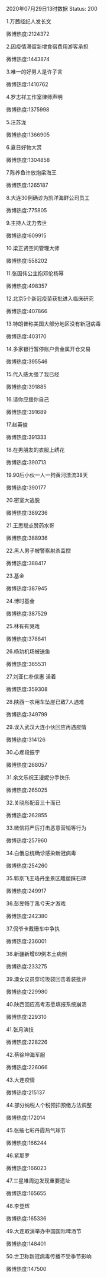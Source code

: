 2020年07月29日13时数据
Status: 200

1.万茜经纪人发长文

微博热度:2124372

2.因疫情滞留新增食宿费用游客承担

微博热度:1443874

3.唯一的好男人是许子言

微博热度:1410762

4.罗志祥工作室律师声明

微博热度:1375998

5.汪苏泷

微博热度:1366905

6.夏日好物大赏

微博热度:1304858

7.陈养鱼许放炮梁海王

微博热度:1265187

8.大连30例确诊为凯洋海鲜公司员工

微博热度:775805

9.主持人沈力去世

微博热度:609915

10.梁正贤空间管理大师

微博热度:558202

11.张国伟公主抱邓伦杨幂

微博热度:498357

12.北京5个新冠疫苗获批进入临床研究

微博热度:407866

13.特朗普称美国大部分地区没有新冠病毒

微博热度:403170

14.多家银行暂停账户贵金属开仓交易

微博热度:395546

15.代入感太强了我已经

微博热度:391885

16.请你应援你自己

微博热度:391689

17.赵英俊

微博热度:391333

18.在男朋友的衣服上绣花

微博热度:390713

19.90后小伙一人一狗黄河漂流38天

微博热度:390177

20.密室大逃脱

微博热度:389236

21.王思聪点赞药水哥

微博热度:388936

22.黑人男子被警察射杀监控

微博热度:388417

23.基金

微博热度:387945

24.博时基金

微博热度:387529

25.林有有哭戏

微博热度:378841

26.杨玏机场被送鱼

微博热度:365531

27.刘亚仁朴信惠 活着

微博热度:359308

28.陕西一农用车坠崖已致7人遇难

微博热度:349799

29.误入武汉大连小伙回应再遇疫情

微博热度:314126

30.心疼段振宇

微博热度:268057

31.余文乐祝王漫妮分手快乐

微博热度:265025

32.关晓彤配音三十而已

微博热度:262855

33.微信将严厉打击恶意营销等行为

微博热度:257960

34.白俄总统确诊感染新冠病毒

微博热度:254260

35.郭京飞王珞丹坐景区雕塑踩石碑

微博热度:249917

36.彭昱畅丁禹兮天才游戏

微博热度:242380

37.侃爷卡戴珊车中争执

微博热度:236001

38.新疆新增89例本土病例

微博热度:233275

39.澳女议员穿垃圾袋回击着装批评

微博热度:229980

40.陕西回应高考志愿填报系统崩溃

微博热度:229310

41.张月演技

微博热度:228226

42.蔡徐坤海军服

微博热度:226066

43.大连疫情

微博热度:215137

44.部分纳税人个税预扣预缴方法调整

微博热度:172014

45.张掖七彩丹霞热气球节

微博热度:166244

46.紧那罗

微博热度:166023

47.三星堆周边发现重要遗址

微博热度:165655

48.李登辉

微博热度:165336

49.大连取消举办中国国际啤酒节

微博热度:148401

50.世卫称新冠病毒传播不受季节影响

微博热度:147500

